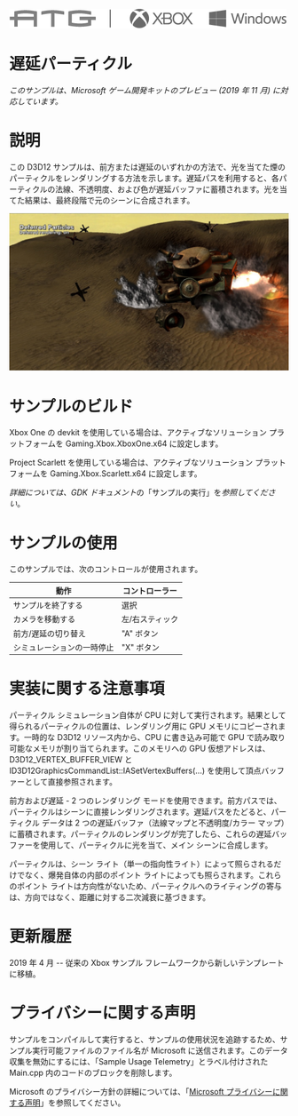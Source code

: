   ![](./media/image1.png)

#   遅延パーティクル

*このサンプルは、Microsoft ゲーム開発キットのプレビュー (2019 年 11 月)
に対応しています。*

# 説明

この D3D12
サンプルは、前方または遅延のいずれかの方法で、光を当てた煙のパーティクルをレンダリングする方法を示します。遅延パスを利用すると、各パーティクルの法線、不透明度、および色が遅延バッファに蓄積されます。光を当てた結果は、最終段階で元のシーンに合成されます。

![](./media/image3.jpeg)

# サンプルのビルド

Xbox One の devkit を使用している場合は、アクティブなソリューション
プラットフォームを Gaming.Xbox.XboxOne.x64 に設定します。

Project Scarlett を使用している場合は、アクティブなソリューション
プラットフォームを Gaming.Xbox.Scarlett.x64 に設定します。

*詳細については、GDK
ドキュメント*の「サンプルの実行」を*参照してください*。

# サンプルの使用

このサンプルでは、次のコントロールが使用されます。

| 動作                            |  コントローラー                     |
|---------------------------------|------------------------------------|
| サンプルを終了する              |  選択                               |
| カメラを移動する                |  左/右スティック                    |
| 前方/遅延の切り替え             |  \"A\" ボタン                       |
| シミュレーションの一時停止      |  \"X\" ボタン                       |

# 

# 

# 実装に関する注意事項

パーティクル シミュレーション自体が CPU
に対して実行されます。結果として得られるパーティクルの位置は、レンダリング用に
GPU メモリにコピーされます。一時的な D3D12 リソース内から、CPU
に書き込み可能で GPU
で読み取り可能なメモリが割り当てられます。このメモリへの GPU
仮想アドレスは、D3D12_VERTEX_BUFFER_VIEW と
ID3D12GraphicsCommandList::IASetVertexBuffers(\...)
を使用して頂点バッファーとして直接参照されます。

前方および遅延 - 2 つのレンダリング
モードを使用できます。前方パスでは、パーティクルはシーンに直接レンダリングされます。遅延パスをたどると、パーティクル
データは 2 つの遅延バッファ（法線マップと不透明度/カラー
マップ）に蓄積されます。パーティクルのレンダリングが完了したら、これらの遅延バッファーを使用して、パーティクルに光を当て、メイン
シーンに合成します。

パーティクルは、シーン
ライト（単一の指向性ライト）によって照らされるだけでなく、爆発自体の内部のポイント
ライトによっても照らされます。これらのポイント
ライトは方向性がないため、パーティクルへのライティングの寄与は、方向ではなく、距離に対する二次減衰に基づきます。

# 更新履歴

2019 年 4 月 -- 従来の Xbox サンプル
フレームワークから新しいテンプレートに移植。

# プライバシーに関する声明

サンプルをコンパイルして実行すると、サンプルの使用状況を追跡するため、サンプル実行可能ファイルのファイル名が
Microsoft に送信されます。このデータ収集を無効にするには、「Sample Usage
Telemetry」とラベル付けされた Main.cpp
内のコードのブロックを削除します。

Microsoft のプライバシー方針の詳細については、「[Microsoft
プライバシーに関する声明](https://privacy.microsoft.com/en-us/privacystatement/)」を参照してください。
